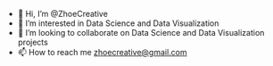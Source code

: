 - 👋 Hi, I’m @ZhoeCreative
- 👀 I’m interested in Data Science and Data Visualization
- 💞️ I’m looking to collaborate on Data Science and Data Visualization projects
- 📫 How to reach me zhoecreative@gmail.com

<!---
ZhoeCreative/ZhoeCreative is a ✨ special ✨ repository because its `README.md` (this file) appears on your GitHub profile.
You can click the Preview link to take a look at your changes.

- 🌱 I’m currently learning ...

--->
